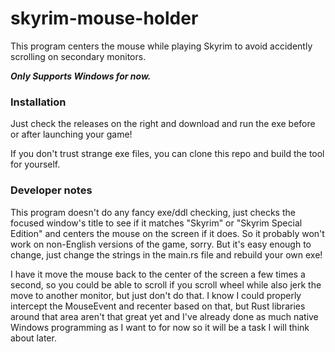 # skyrim-mouse-holder
This program centers the mouse while playing Skyrim to avoid accidently scrolling on secondary monitors.

___Only Supports Windows for now.___

### Installation
Just check the releases on the right and download and run the exe before or after launching your game!

If you don't trust strange exe files, you can clone this repo and build the tool for yourself.

### Developer notes
This program doesn't do any fancy exe/ddl checking, just checks the focused window's title to see if it matches "Skyrim" or "Skyrim Special Edition" and centers the mouse on the screen if it does. So it probably won't work on non-English versions of the game, sorry. But it's easy enough to change, just change the strings in the main.rs file and rebuild your own exe!

I have it move the mouse back to the center of the screen a few times a second, so you could be able to scroll if you scroll wheel while also jerk the move to another monitor, but just don't do that. I know I could properly intercept the MouseEvent and recenter based on that, but Rust libraries around that area aren't that great yet and I've already done as much native Windows programming as I want to for now so it will be a task I will think about later.
